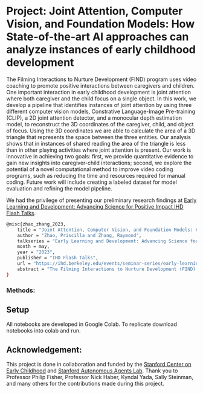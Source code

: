 # Project: Joint Attention, Computer Vision, and Foundation Models: How State-of-the-art AI approaches can analyze instances of early childhood development
The Filming Interactions to Nurture Development (FIND) program uses video coaching to promote positive interactions between caregivers and children. One important interaction in early childhood development is joint attention where both caregiver and the child focus on a single object. In this work, we develop a pipeline that identifies instances of joint attention by using three different computer vision models, Constrative Language-Image Pre-training (CLIP), a 2D joint attention detector, and a monocular depth estimation model, to reconstruct the 3D coordinates of the caregiver, child, and object of focus. Using the 3D coordinates we are able to calculate the area of a 3D triangle that represents the space between the three entities. Our analysis shows that in instances of shared reading the area of the triangle is less than in other playing activities where joint attention is present. Our work is innovative in achieving two goals: first, we provide quantitative evidence to gain new insights into caregiver-child interactions; second, we explore the potential of a novel computational method to improve video coding programs, such as reducing the time and resources required for manual coding. Future work will include creating a labeled dataset for model evaluation and refining the model pipeline.

We had the privilege of presenting our preliminary research findings at [Early Learning and Development: Advancing Science for Positive Impact
IHD Flash Talks](https://ihd.berkeley.edu/events/seminar-series/early-learning-and-development-advancing-science-for-positive-impact).
```bash
@misc{zhao_zhang_2023,
    title = "Joint Attention, Computer Vision, and Foundation Models: How State-of-the-art AI approaches can analyze instances of early childhood development",
    author = "Zhao, Priscilla and Zhang, Raymond",
    talkseries = "Early Learning and Development: Advancing Science for Positive Impact",
    month = may,
    year = "2023",
    publisher = "IHD Flash Talks",
    url = "https://ihd.berkeley.edu/events/seminar-series/early-learning-and-development-advancing-science-for-positive-impact",
    abstract = "The Filming Interactions to Nurture Development (FIND) program uses video coaching to promote positive interactions between caregivers and children. One important interaction in early childhood development is joint attention where both caregiver and the child focus on a single object. In this work, we develop a pipeline that identifies instances of joint attention by using three different computer vision models, Constrative Language-Image Pre-training (CLIP), a 2D joint attention detector, and a monocular depth estimation model, to reconstruct the 3D coordinates of the caregiver, child, and object of focus. Using the 3D coordinates we are able to calculate the area of a 3D triangle that represents the space between the three entities. Our analysis shows that in instances of shared reading the area of the triangle is less than in other playing activities where joint attention is present. Our work is innovative in achieving two goals: first, we provide quantitative evidence to gain new insights into caregiver-child interactions; second, we explore the potential of a novel computational method to improve video coding programs, such as reducing the time and resources required for manual coding. Future work will include creating a labeled dataset for model evaluation and refining the model pipeline."
}
```
### Methods:


## Setup
All notebooks are developed in Google Colab. To replicate download notebooks into colab and run.

## Acknowledgement:
This project is done in collaboration and funded by the [Stanford Center on Early Childhood](https://earlychildhood.stanford.edu/) and [Stanford Autonomous Agents Lab](https://www.autonomousagents.stanford.edu/). Thank you to Professor Philip Fisher, Professor Nick Haber, Kyndal Yada, Sally Steinman, and many others for the contributions made during this project. 
